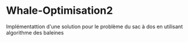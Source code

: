 # Whale-Optimisation2
Implémentattion d'une solution pour le problème du sac à dos en utilisant algorithme des baleines
